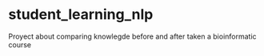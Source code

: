 # student_learning_nlp
Proyect about comparing knowlegde before and after taken a bioinformatic course

